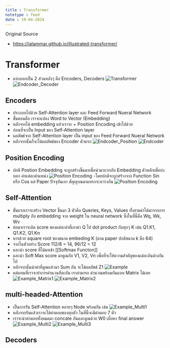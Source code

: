 ```yaml
---
title : Transformer
notetype : feed
date : 19-04-2024
---
```


Original Source
- https://jalammar.github.io/illustrated-transformer/

# Transformer
- แบ่งออกเป็น 2 ส่วนหลังๆ คือ Encoders, Decoders
![Transformer](/assets/img/transformer/transformer_0.png)
![Endcoder_Decoder](/assets/img/transformer/transformer_1.png)

## Encoders
- ประกอบไปด้วย Self-Attention layer และ Feed Forward Nueral Network
- ขั้นตอนคือ เราจะแปลง Word to Vector (Embedding) 
- หลังจากได้ embedding แล้วเราจะ + Position Encoding เข้าไปด้วย
- ก่อนที่จะเป็น Input ของ Self-Attention layer
- ผลลัพธ์จาก Self-Attention layer เป็น input ของ Feed Forward Nueral Network
- หลังจากนั้นก็จะได้ผลลัพธ์ของ Encoder ตัวแรก
![Endcoder_Position](/assets/img/transformer/transformer_11.png)
![Endcoder](/assets/img/transformer/transformer_2.png)

## Position Encoding
- ปกติ Postion Embedding จะถูกสร้างขึ้นมาเพื่อนำมาบวกกับ Embedding ตัวหลักเพื่อบ่งบอก คำแต่ละตำแหน่ง
![Position Encoding](/assets/img/transformer/transformer_12.png)
-โดยปกติจะถูกสร้างจาก Function Sin หรือ Cos แต่ Paper ปัจจุบันเอา สัญญาณมาแทรกระหว่างกัน
![Position Encoding](/assets/img/transformer/transformer_13.png)

## Self-Attention 
- ขั้นแรกเราจะสร้าง Vector ขึ้นมา 3 ตัวคือ Queries, Keys, Values ทั้งสามค่าได้มาจากการ multiply กับ embedding จาก weight ใน neural network ซึ่งในที่นี้คือ Wq, Wk, Wv
- ต่อมาเราจะคิด score ของแต่ละคำที่เอาค่า Q ไป dot product กับทุกๆ K เช่น Q1.K1, Q1.K2, Q1.Kn
- หารด้วย square root ของขนาด embeding K (ตาม paper ปกติขนาด k คือ 64)
- จากในตัวอย่าง Score 112/8 = 14, 96/12 = 12
- และนำ score ที่ได้มาเข้า [[Softmax Functon]]
- และนำ Soft Max score มาคูณกับ V1, V2, Vn เพื่อที่จะให้ความสำคัญของแต่ละอันต่างกันไป
- หลังจากนั้นนำค่าที่คูณแล้วมา Sum กัน จะได้ผลลัพธ์ Z1
![Example](/assets/img/transformer/transformer_3.png)
- แต่แทนที่เราจะทำการคำนวนทีละอัน  เราสามารถ คำนวณพร้อมกันแบบ Matrix ได้เลย
![Example_Matrix1](/assets/img/transformer/transformer_6.png)
![Example_Matrix2](/assets/img/transformer/transformer_7.png)

## multi-headed-Attention 
- เป็นการรัน Self-Attention หลายๆ Node พร้อมกัน เช่น
![Example_Multi1](/assets/img/transformer/transformer_8.png)
- หลังจากรันแล้วเราจะได้คำตอบของทุกตัว ในที่นี้จะมีคำตอบ 7 ตัว
- เราจะนำคำตอบทั้งหมดมา concate กันและคูณด้วย W0 เผื่อหา final answer
![Example_Multi2](/assets/img/transformer/transformer_9.png)
![Example_Multi3](/assets/img/transformer/transformer_10.png)


## Decoders


